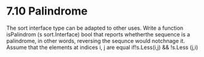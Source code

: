 # 7.10 Palindrome

The sort interface type can be adapted to other uses. Write a
function isPalindrom (s sort.Interface) bool that reports
whetherthe sequence is a     palindrome, in other words,
reversing the sequnce would notchnage it.     Assume that the
elements at indices i, j are equal if!s.Less(i,j) && !s.Less
(j,i)

